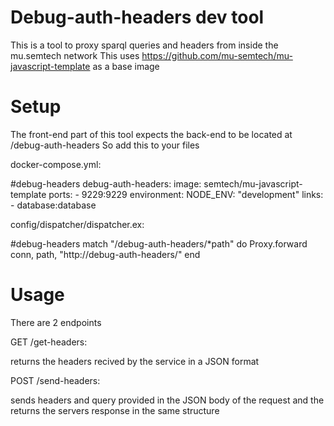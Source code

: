 # Debug-auth-headers dev tool
This is a tool to proxy sparql queries and headers from inside the mu.semtech network
This uses https://github.com/mu-semtech/mu-javascript-template as a base image

# Setup
The front-end part of this tool expects the back-end to be located at /debug-auth-headers
So add this to your files 

docker-compose.yml:

  #debug-headers
  debug-auth-headers:
    image: semtech/mu-javascript-template
    ports:
      - 9229:9229
    environment:
      NODE_ENV: "development"
    links:
      - database:database

config/dispatcher/dispatcher.ex:

  #debug-headers
  match "/debug-auth-headers/*path" do
    Proxy.forward conn, path, "http://debug-auth-headers/"
  end

# Usage
There are 2 endpoints

GET /get-headers:

returns the headers recived by the service in a JSON format

POST /send-headers:

sends headers and query provided in the JSON body of the request and the returns the servers response in the same structure

